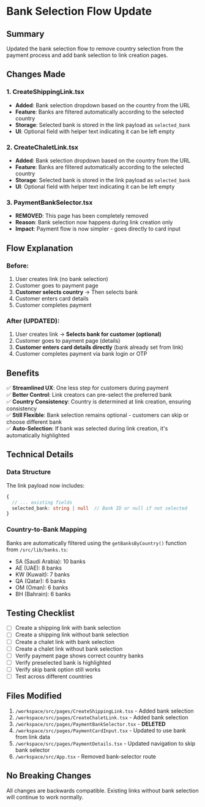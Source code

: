 # Bank Selection Flow Update

## Summary
Updated the bank selection flow to remove country selection from the payment process and add bank selection to link creation pages.

## Changes Made

### 1. CreateShippingLink.tsx
- **Added**: Bank selection dropdown based on the country from the URL
- **Feature**: Banks are filtered automatically according to the selected country
- **Storage**: Selected bank is stored in the link payload as `selected_bank`
- **UI**: Optional field with helper text indicating it can be left empty

### 2. CreateChaletLink.tsx  
- **Added**: Bank selection dropdown based on the country from the URL
- **Feature**: Banks are filtered automatically according to the selected country
- **Storage**: Selected bank is stored in the link payload as `selected_bank`
- **UI**: Optional field with helper text indicating it can be left empty

### 3. PaymentBankSelector.tsx
- **REMOVED**: This page has been completely removed
- **Reason**: Bank selection now happens during link creation only
- **Impact**: Payment flow is now simpler - goes directly to card input

## Flow Explanation

### Before:
1. User creates link (no bank selection)
2. Customer goes to payment page
3. **Customer selects country** → Then selects bank
4. Customer enters card details
5. Customer completes payment

### After (UPDATED):
1. User creates link → **Selects bank for customer (optional)**
2. Customer goes to payment page (details)
3. **Customer enters card details directly** (bank already set from link)
4. Customer completes payment via bank login or OTP

## Benefits

✅ **Streamlined UX**: One less step for customers during payment  
✅ **Better Control**: Link creators can pre-select the preferred bank  
✅ **Country Consistency**: Country is determined at link creation, ensuring consistency  
✅ **Still Flexible**: Bank selection remains optional - customers can skip or choose different bank  
✅ **Auto-Selection**: If bank was selected during link creation, it's automatically highlighted

## Technical Details

### Data Structure
The link payload now includes:
```typescript
{
  // ... existing fields
  selected_bank: string | null  // Bank ID or null if not selected
}
```

### Country-to-Bank Mapping
Banks are automatically filtered using the `getBanksByCountry()` function from `/src/lib/banks.ts`:
- SA (Saudi Arabia): 10 banks
- AE (UAE): 8 banks  
- KW (Kuwait): 7 banks
- QA (Qatar): 6 banks
- OM (Oman): 6 banks
- BH (Bahrain): 6 banks

## Testing Checklist

- [ ] Create a shipping link with bank selection
- [ ] Create a shipping link without bank selection
- [ ] Create a chalet link with bank selection
- [ ] Create a chalet link without bank selection
- [ ] Verify payment page shows correct country banks
- [ ] Verify preselected bank is highlighted
- [ ] Verify skip bank option still works
- [ ] Test across different countries

## Files Modified

1. `/workspace/src/pages/CreateShippingLink.tsx` - Added bank selection
2. `/workspace/src/pages/CreateChaletLink.tsx` - Added bank selection
3. `/workspace/src/pages/PaymentBankSelector.tsx` - **DELETED**
4. `/workspace/src/pages/PaymentCardInput.tsx` - Updated to use bank from link data
5. `/workspace/src/pages/PaymentDetails.tsx` - Updated navigation to skip bank selector
6. `/workspace/src/App.tsx` - Removed bank-selector route

## No Breaking Changes

All changes are backwards compatible. Existing links without bank selection will continue to work normally.
